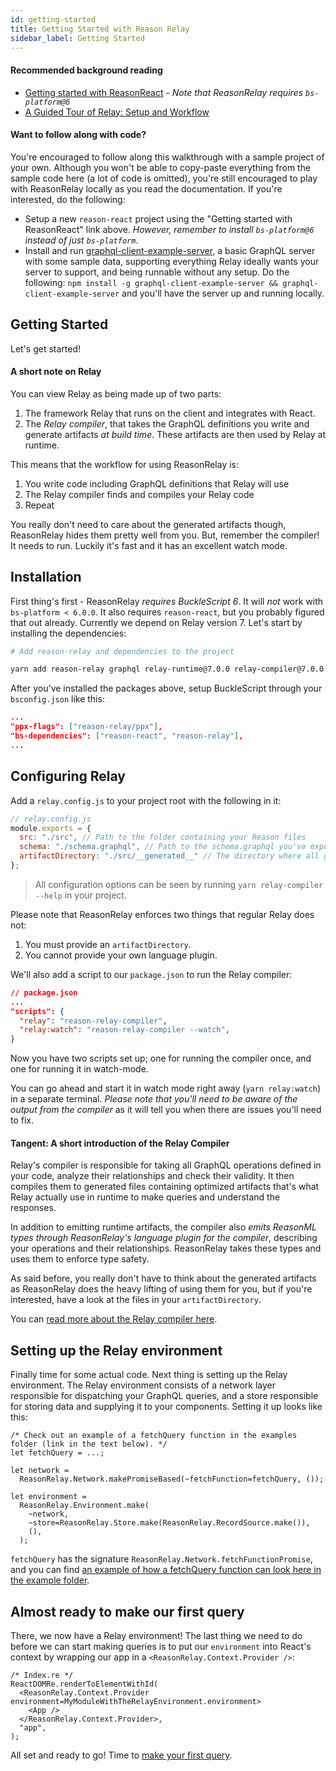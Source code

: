 ```yaml
---
id: getting-started
title: Getting Started with Reason Relay
sidebar_label: Getting Started
---
```


#### Recommended background reading

- [Getting started with ReasonReact](https://reasonml.github.io/reason-react/docs/en/installation) - _Note that ReasonRelay requires `bs-platform@6`_
- [A Guided Tour of Relay: Setup and Workflow](https://relay.dev/docs/en/experimental/a-guided-tour-of-relay#setup-and-workflow)

#### Want to follow along with code?

You're encouraged to follow along this walkthrough with a sample project of your own. Although you won't be able to copy-paste everything from the sample code here (a lot of code is omitted), you're still encouraged to play with ReasonRelay locally as you read the documentation. If you're interested, do the following:

- Setup a new `reason-react` project using the "Getting started with ReasonReact" link above. _However, remember to install `bs-platform@6` instead of just `bs-platform`_.
- Install and run [graphql-client-example-server](https://github.com/zth/graphql-client-example-server), a basic GraphQL server with some sample data, supporting everything Relay ideally wants your server to support, and being runnable without any setup. Do the following: `npm install -g graphql-client-example-server && graphql-client-example-server` and you'll have the server up and running locally.

## Getting Started

Let's get started!

#### A short note on Relay

You can view Relay as being made up of two parts:

1. The framework Relay that runs on the client and integrates with React.
2. The _Relay compiler_, that takes the GraphQL definitions you write and generate artifacts _at build time_. These artifacts are then used by Relay at runtime.

This means that the workflow for using ReasonRelay is:

1. You write code including GraphQL definitions that Relay will use
2. The Relay compiler finds and compiles your Relay code
3. Repeat

You really don't need to care about the generated artifacts though, ReasonRelay hides them pretty well from you. But, remember the compiler! It needs to run. Luckily it's fast and it has an excellent watch mode.

## Installation

First thing's first - ReasonRelay _requires BuckleScript 6_. It will _not_ work with `bs-platform < 6.0.0`. It also requires `reason-react`, but you probably figured that out already. Currently we depend on Relay version 7. Let's start by installing the dependencies:

```bash
# Add reason-relay and dependencies to the project

yarn add reason-relay graphql relay-runtime@7.0.0 relay-compiler@7.0.0 react-relay@experimental relay-config@7.0.0
```

After you've installed the packages above, setup BuckleScript through your `bsconfig.json` like this:

```json
...
"ppx-flags": ["reason-relay/ppx"],
"bs-dependencies": ["reason-react", "reason-relay"],
...
```

## Configuring Relay

Add a `relay.config.js` to your project root with the following in it:

```js
// relay.config.js
module.exports = {
  src: "./src", // Path to the folder containing your Reason files
  schema: "./schema.graphql", // Path to the schema.graphql you've exported from your API. Don't know what this is? run `npx get-graphql-schema http://path/to/my/graphql/server > schema.graphql` in your root
  artifactDirectory: "./src/__generated__" // The directory where all generated files will be emitted
};
```

> All configuration options can be seen by running `yarn relay-compiler --help` in your project.

Please note that ReasonRelay enforces two things that regular Relay does not:

1. You must provide an `artifactDirectory`.
2. You cannot provide your own language plugin.

We'll also add a script to our `package.json` to run the Relay compiler:

```json
// package.json
...
"scripts": {
  "relay": "reason-relay-compiler",
  "relay:watch": "reason-relay-compiler --watch",
}
```

Now you have two scripts set up; one for running the compiler once, and one for running it in watch-mode.

You can go ahead and start it in watch mode right away (`yarn relay:watch`) in a separate terminal. _Please note that you'll need to be aware of the output from the compiler_ as it will tell you when there are issues you'll need to fix.

#### Tangent: A short introduction of the Relay Compiler

Relay's compiler is responsible for taking all GraphQL operations defined in your code, analyze their relationships and check their validity. It then compiles them to generated files containing optimized artifacts that's what Relay actually use in runtime to make queries and understand the responses.

In addition to emitting runtime artifacts, the compiler also _emits ReasonML types through ReasonRelay's language plugin for the compiler_, describing your operations and their relationships. ReasonRelay takes these types and uses them to enforce type safety.

As said before, you really don't have to think about the generated artifacts as ReasonRelay does the heavy lifting of using them for you, but if you're interested, have a look at the files in your `artifactDirectory`.

You can [read more about the Relay compiler here](https://relay.dev/docs/en/graphql-in-relay.html#relay-compiler).

## Setting up the Relay environment

Finally time for some actual code. Next thing is setting up the Relay environment. The Relay environment consists of a network layer responsible for dispatching your GraphQL queries, and a store responsible for storing data and supplying it to your components. Setting it up looks like this:

```reason
/* Check out an example of a fetchQuery function in the examples folder (link in the text below). */
let fetchQuery = ...;

let network =
  ReasonRelay.Network.makePromiseBased(~fetchFunction=fetchQuery, ());

let environment =
  ReasonRelay.Environment.make(
    ~network,
    ~store=ReasonRelay.Store.make(ReasonRelay.RecordSource.make()),
    (),
  );
```

`fetchQuery` has the signature `ReasonRelay.Network.fetchFunctionPromise`, and you can find [an example of how a fetchQuery function can look here in the example folder](https://github.com/zth/reason-relay/blob/master/example/src/RelayEnv.re).

## Almost ready to make our first query

There, we now have a Relay environment! The last thing we need to do before we can start making queries is to put our `environment` into React's context by wrapping our app in a `<ReasonRelay.Context.Provider />`:

```reason
/* Index.re */
ReactDOMRe.renderToElementWithId(
  <ReasonRelay.Context.Provider environment=MyModuleWithTheRelayEnvironment.environment>
    <App />
  </ReasonRelay.Context.Provider>,
  "app",
);
```

All set and ready to go! Time to [make your first query](making-queries).
